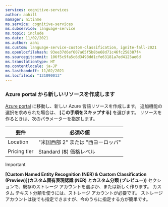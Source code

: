 ```yaml
---
services: cognitive-services
author: aahill
manager: nitinme
ms.service: cognitive-services
ms.subservice: language-service
ms.topic: include
ms.date: 11/02/2021
ms.author: aahi
ms.custom: language-service-custom-classification, ignite-fall-2021
ms.openlocfilehash: 93ee37d6ef607a65f5b8be68d71c46fc258387f4
ms.sourcegitcommit: 106f5c9fa5c6d3498dd1cfe63181a7ed4125ae6d
ms.translationtype: HT
ms.contentlocale: ja-JP
ms.lasthandoff: 11/02/2021
ms.locfileid: "131090013"
---
```

### <a name="create-a-new-resource-from-the-azure-portal"></a>Azure portal から新しいリソースを作成します

[Azure portal](https://ms.portal.azure.com/#create/Microsoft.CognitiveServicesTextAnalytics) に移動し、新しい Azure 言語リソースを作成します。 追加機能の選択を求められた場合は、 **[この手順をスキップする]** を選びます。 リソースを作るときは、次のパラメーターを指定します。  

|要件  |必須の値  |
|---------|---------|
|Location | "米国西部 2" または "西ヨーロッパ"         |
|Pricing tier     | Standard (**S**) 価格レベル        |

> [!IMPORTANT]
> **[Custom Named Entity Recognition (NER) & Custom Classification (Preview)]\(カスタム固有表現認識 (NER) とカスタム分類 (プレビュー)\)** セクションで、既存のストレージ アカウントを選ぶか、または新しく作ります。 カスタム テキスト分類を使うには、ストレージ アカウントが必要です。 ストレージ アカウントは後でも指定できますが、今のうちに指定する方が簡単です。 
